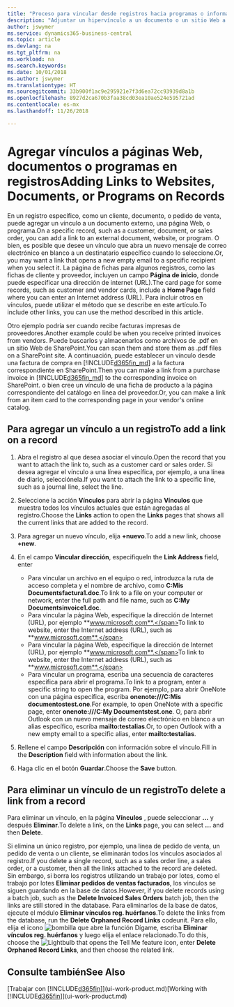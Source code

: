```yaml
---
title: "Proceso para vincular desde registros hacia programas o información externa | Documentos de Microsoft"
description: "Adjuntar un hipervínculo a un documento o un sitio Web a un registro específico, como un documento de cliente."
author: jswymer
ms.service: dynamics365-business-central
ms.topic: article
ms.devlang: na
ms.tgt_pltfrm: na
ms.workload: na
ms.search.keywords: 
ms.date: 10/01/2018
ms.author: jswymer
ms.translationtype: HT
ms.sourcegitcommit: 33b900f1ac9e295921e7f3d6ea72cc93939d8a1b
ms.openlocfilehash: 8927d2ca670b3faa38cd03ea10ae524e595721ad
ms.contentlocale: es-mx
ms.lasthandoff: 11/26/2018

---
```

# <a name="adding-links-to-websites-documents-or-programs-on-records"></a><span data-ttu-id="db9c3-103">Agregar vínculos a páginas Web, documentos o programas en registros</span><span class="sxs-lookup"><span data-stu-id="db9c3-103">Adding Links to Websites, Documents, or Programs on Records</span></span>
<span data-ttu-id="db9c3-104">En un registro específico, como un cliente, documento, o pedido de venta, puede agregar un vínculo a un documento externo, una página Web, o programa.</span><span class="sxs-lookup"><span data-stu-id="db9c3-104">On a specific record, such as a customer, document, or sales order, you can add a link to an external document, website, or program.</span></span> <span data-ttu-id="db9c3-105">O bien, es posible que desee un vínculo que abra un nuevo mensaje de correo electrónico en blanco a un destinatario específico cuando lo seleccione.</span><span class="sxs-lookup"><span data-stu-id="db9c3-105">Or, you may want a link that opens a new empty email to a specific recipient when you select it.</span></span> <span data-ttu-id="db9c3-106">La página de fichas para algunos registros, como las fichas de cliente y proveedor, incluyen un campo **Página de inicio**, donde puede especificar una dirección de internet (URL).</span><span class="sxs-lookup"><span data-stu-id="db9c3-106">The card page for some records, such as customer and vendor cards, include a **Home Page** field where you can enter an Internet address (URL).</span></span> <span data-ttu-id="db9c3-107">Para incluir otros en vínculos, puede utilizar el método que se describe en este artículo.</span><span class="sxs-lookup"><span data-stu-id="db9c3-107">To include other links, you can use the method described in this article.</span></span>

<span data-ttu-id="db9c3-108">Otro ejemplo podría ser cuando recibe facturas impresas de proveedores.</span><span class="sxs-lookup"><span data-stu-id="db9c3-108">Another example could be when you receive printed invoices from vendors.</span></span> <span data-ttu-id="db9c3-109">Puede buscarlos y almacenarlos como archivos de .pdf en un sitio Web de SharePoint.</span><span class="sxs-lookup"><span data-stu-id="db9c3-109">You can scan them and store them as .pdf files on a SharePoint site.</span></span> <span data-ttu-id="db9c3-110">A continuación, puede establecer un vínculo desde una factura de compra en [!INCLUDE[d365fin_md](includes/d365fin_md.md)] a la factura correspondiente en SharePoint.</span><span class="sxs-lookup"><span data-stu-id="db9c3-110">Then you can make a link from a purchase invoice in [!INCLUDE[d365fin_md](includes/d365fin_md.md)] to the corresponding invoice on  SharePoint.</span></span> <span data-ttu-id="db9c3-111">o bien cree un vínculo de una ficha de producto a la página correspondiente del catálogo en línea del proveedor.</span><span class="sxs-lookup"><span data-stu-id="db9c3-111">Or, you can make a link from an item card to the corresponding page in your vendor's online catalog.</span></span>

## <a name="to-add-a-link-on-a-record"></a><span data-ttu-id="db9c3-112">Para agregar un vínculo a un registro</span><span class="sxs-lookup"><span data-stu-id="db9c3-112">To add a link on a record</span></span>   

1.  <span data-ttu-id="db9c3-113">Abra el registro al que desea asociar el vínculo.</span><span class="sxs-lookup"><span data-stu-id="db9c3-113">Open the record that you want to attach the link to, such as a customer card or sales order.</span></span> <span data-ttu-id="db9c3-114">Si desea agregar el vínculo a una línea específica, por ejemplo, a una línea de diario, selecciónela.</span><span class="sxs-lookup"><span data-stu-id="db9c3-114">If you want to attach the link to a specific line, such as a journal line, select the line.</span></span>  

2.  <span data-ttu-id="db9c3-115">Seleccione la acción **Vínculos** para abrir la página **Vínculos** que muestra todos los vínculos actuales que están agregadas al registro.</span><span class="sxs-lookup"><span data-stu-id="db9c3-115">Choose the **Links** action to open the **Links** pages that shows all the current links that are added to the record.</span></span>

3. <span data-ttu-id="db9c3-116">Para agregar un nuevo vínculo, elija **+nuevo**.</span><span class="sxs-lookup"><span data-stu-id="db9c3-116">To add a new link, choose **+new**.</span></span>

4.  <span data-ttu-id="db9c3-117">En el campo **Vincular dirección**, especifique</span><span class="sxs-lookup"><span data-stu-id="db9c3-117">In the **Link Address** field, enter</span></span>

    -   <span data-ttu-id="db9c3-118">Para vincular un archivo en el equipo o red, introduzca la ruta de acceso completa y el nombre de archivo, como **C:Mis Documentsfactura1.doc**.</span><span class="sxs-lookup"><span data-stu-id="db9c3-118">To link to a file on your computer or network, enter the full path and file name, such as  **C:My Documentsinvoice1.doc**.</span></span>
    -   <span data-ttu-id="db9c3-119">Para vincular la página Web, especifique la dirección de Internet (URL), por ejemplo **www.microsoft.com**.</span><span class="sxs-lookup"><span data-stu-id="db9c3-119">To link to website, enter the Internet address (URL), such as **www.microsoft.com**.</span></span>
    -   <span data-ttu-id="db9c3-120">Para vincular la página Web, especifique la dirección de Internet (URL), por ejemplo **www.microsoft.com**.</span><span class="sxs-lookup"><span data-stu-id="db9c3-120">To link to website, enter the Internet address (URL), such as **www.microsoft.com**.</span></span>
    -   <span data-ttu-id="db9c3-121">Para vincular un programa, escriba una secuencia de caracteres específica para abrir el programa.</span><span class="sxs-lookup"><span data-stu-id="db9c3-121">To link to a program, enter a specific string to open the program.</span></span> <span data-ttu-id="db9c3-122">Por ejemplo, para abrir OneNote con una página específica, escriba **onenote:///C:Mis documentostest.one**.</span><span class="sxs-lookup"><span data-stu-id="db9c3-122">For example, to open OneNote with a specific page, enter **onenote:///C:My Documentstest.one**.</span></span> <span data-ttu-id="db9c3-123">O, para abrir Outlook con un nuevo mensaje de correo electrónico en blanco a un alias específico, escriba **mailto:testalias**.</span><span class="sxs-lookup"><span data-stu-id="db9c3-123">Or, to open Outlook with a new empty email to a specific alias, enter **mailto:testalias**.</span></span>  

5.  <span data-ttu-id="db9c3-124">Rellene el campo **Descripción** con información sobre el vínculo.</span><span class="sxs-lookup"><span data-stu-id="db9c3-124">Fill in the **Description** field with information about the link.</span></span>  

6.  <span data-ttu-id="db9c3-125">Haga clic en el botón **Guardar**.</span><span class="sxs-lookup"><span data-stu-id="db9c3-125">Choose the **Save** button.</span></span>  

## <a name="to-delete-a-link-from-a-record"></a><span data-ttu-id="db9c3-126">Para eliminar un vínculo de un registro</span><span class="sxs-lookup"><span data-stu-id="db9c3-126">To delete a link from a record</span></span>  

<span data-ttu-id="db9c3-127">Para eliminar un vínculo, en la página **Vínculos** , puede seleccionar **…** y después **Eliminar**.</span><span class="sxs-lookup"><span data-stu-id="db9c3-127">To delete a link, on the **Links** page, you can select **...** and then **Delete**.</span></span>

<span data-ttu-id="db9c3-128">Si elimina un único registro, por ejemplo, una línea de pedido de venta, un pedido de venta o un cliente, se eliminarán todos los vínculos asociados al registro.</span><span class="sxs-lookup"><span data-stu-id="db9c3-128">If you delete a single record, such as a sales order line, a sales order, or a customer, then all the links attached to the record are deleted.</span></span> <span data-ttu-id="db9c3-129">Sin embargo, si borra los registros utilizando un trabajo por lotes, como el trabajo por lotes **Eliminar pedidos de ventas facturados**, los vínculos se siguen guardando en la base de datos.</span><span class="sxs-lookup"><span data-stu-id="db9c3-129">However, if you delete records using a batch job, such as the **Delete Invoiced Sales Orders** batch job, then the links are still stored in the database.</span></span> <span data-ttu-id="db9c3-130">Para eliminarlos de la base de datos, ejecute el módulo **Eliminar vínculos reg. huérfanos**.</span><span class="sxs-lookup"><span data-stu-id="db9c3-130">To delete the links from the database, run the **Delete Orphaned Record Links** codeunit.</span></span> <span data-ttu-id="db9c3-131">Para ello, elija el icono ![bombilla que abre la función Dígame](media/ui-search/search_small.png "Dígame que desea hacer"), escriba **Eliminar vínculos reg. huérfanos** y luego elija el enlace relacionado.</span><span class="sxs-lookup"><span data-stu-id="db9c3-131">To do this, choose the ![Lightbulb that opens the Tell Me feature](media/ui-search/search_small.png "Tell me what you want to do") icon, enter **Delete Orphaned Record Links**, and then choose the related link.</span></span>   

<!-- ### To run delete orphaned record links  

1.  Choose the ![Lightbulb that opens the Tell Me feature](media/ui-search/search_small.png "Tell me what you want to do") icon, enter **Data Deletion**, and then choose the related link.  

2.  On the **Data Deletion** page, choose **Tasks**, and then choose **Delete Orphaned Record Links**.  -->

## <a name="see-also"></a><span data-ttu-id="db9c3-132">Consulte también</span><span class="sxs-lookup"><span data-stu-id="db9c3-132">See Also</span></span>  
<span data-ttu-id="db9c3-133">[Trabajar con [!INCLUDE[d365fin](includes/d365fin_md.md)]](ui-work-product.md)</span><span class="sxs-lookup"><span data-stu-id="db9c3-133">[Working with [!INCLUDE[d365fin](includes/d365fin_md.md)]](ui-work-product.md)</span></span>  

